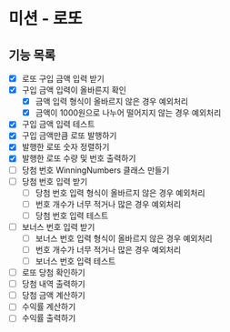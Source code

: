 # 미션 - 로또

##  기능 목록
- [x] 로또 구입 금액 입력 받기
- [x] 구입 금액 입력이 올바른지 확인
    - [x] 금액 입력 형식이 올바르지 않은 경우 예외처리
    - [x] 금액이 1000원으로 나누어 떨어지지 않는 경우 예외처리
- [x] 구입 금액 입력 테스트
- [x] 구입 금액만큼 로또 발행하기
- [x] 발행한 로또 숫자 정렬하기
- [x] 발행한 로또 수량 및 번호 출력하기
- [ ] 당첨 번호 WinningNumbers 클래스 만들기
- [ ] 당첨 번호 입력 받기
    - [ ] 당첨 번호 입력 형식이 올바르지 않은 경우 예외처리
    - [ ] 번호 개수가 너무 적거나 많은 경우 예외처리
    - [ ] 당첨 번호 입력 테스트
- [ ] 보너스 번호 입력 받기
    - [ ] 보너스 번호 입력 형식이 올바르지 않은 경우 예외처리
    - [ ] 번호 개수가 너무 적거나 많은 경우 예외처리
    - [ ] 보너스 번호 입력 테스트
- [ ] 로또 당첨 확인하기
- [ ] 당첨 내역 출력하기
- [ ] 당첨 금액 계산하기
- [ ] 수익률 계산하기
- [ ] 수익률 출력하기